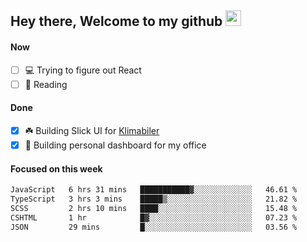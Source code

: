 ## Hey there, Welcome to my github <img src="https://media.giphy.com/media/hvRJCLFzcasrR4ia7z/giphy.gif" width="25px">

#### Now
- [ ] 💻 Trying to figure out React
- [ ] 📕 Reading

#### Done
- [x] ☘️ Building Slick UI for [Klimabiler](https://klimabiler.dk)
- [x] 🚀 Building personal dashboard for my office
 
 #### Focused on this week
<!--START_SECTION:waka-->

```txt
JavaScript   6 hrs 31 mins   ███████████▓░░░░░░░░░░░░░   46.61 %
TypeScript   3 hrs 3 mins    █████▒░░░░░░░░░░░░░░░░░░░   21.82 %
SCSS         2 hrs 10 mins   ████░░░░░░░░░░░░░░░░░░░░░   15.48 %
CSHTML       1 hr            █▓░░░░░░░░░░░░░░░░░░░░░░░   07.23 %
JSON         29 mins         █░░░░░░░░░░░░░░░░░░░░░░░░   03.56 %
```

<!--END_SECTION:waka-->

